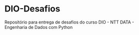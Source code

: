 # DIO-Desafios
Repositório para entrega de desafios do curso DIO - NTT DATA - Engenharia de Dados com Python
